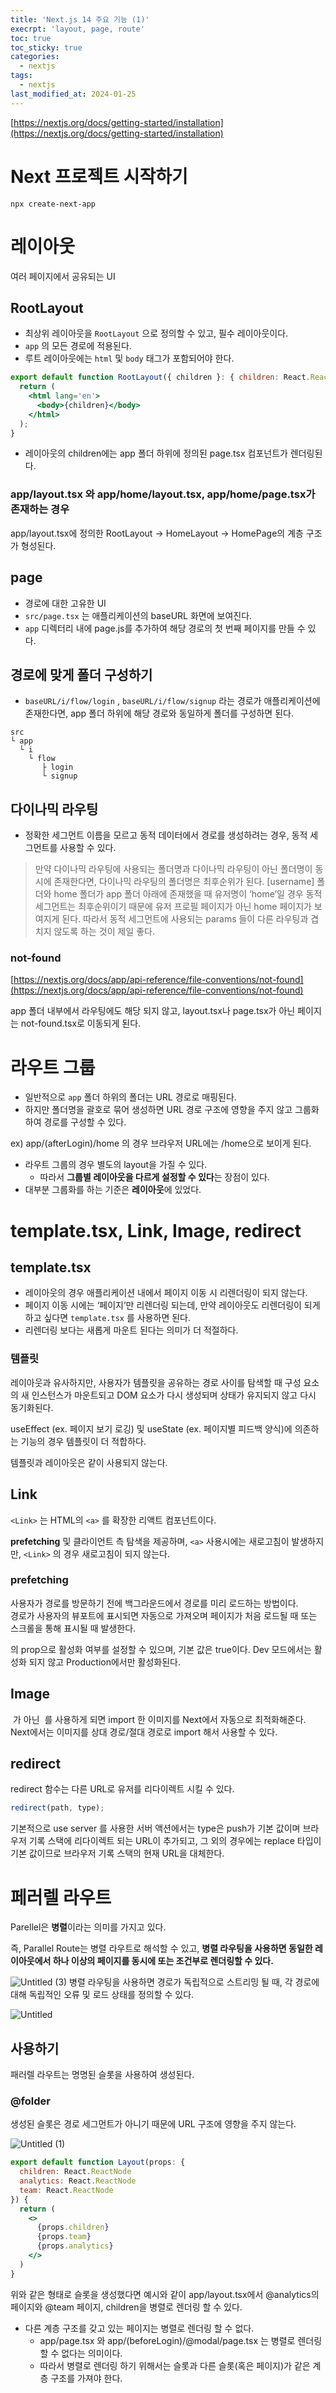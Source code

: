 ```yaml
---
title: 'Next.js 14 주요 기능 (1)'
execrpt: 'layout, page, route'
toc: true
toc_sticky: true
categories:
  - nextjs
tags:
  - nextjs
last_modified_at: 2024-01-25
---
```


[https://nextjs.org/docs/getting-started/installation](https://nextjs.org/docs/getting-started/installation)

# Next 프로젝트 시작하기

```
npx create-next-app
```

# 레이아웃

여러 페이지에서 공유되는 UI

## RootLayout

- 최상위 레이아웃을 `RootLayout` 으로 정의할 수 있고, 필수 레이아웃이다.
- `app` 의 모든 경로에 적용된다.
- 루트 레이아웃에는 `html` 및 `body` 태그가 포함되어야 한다.

```jsx
export default function RootLayout({ children }: { children: React.ReactNode }) {
  return (
    <html lang='en'>
      <body>{children}</body>
    </html>
  );
}
```

- 레이아웃의 children에는 app 폴더 하위에 정의된 page.tsx 컴포넌트가 렌더링된다.

### app/layout.tsx 와 app/home/layout.tsx, app/home/page.tsx가 존재하는 경우

app/layout.tsx에 정의한 RootLayout → HomeLayout → HomePage의 계층 구조가 형성된다.

## page

- 경로에 대한 고유한 UI
- `src/page.tsx` 는 애플리케이션의 baseURL 화면에 보여진다.
- `app` 디렉터리 내에 page.js를 추가하여 해당 경로의 첫 번째 페이지를 만들 수 있다.

## 경로에 맞게 폴더 구성하기

- `baseURL/i/flow/login` , `baseURL/i/flow/signup` 라는 경로가 애플리케이션에 존재한다면, app 폴더 하위에 해당 경로와 동일하게 폴더를 구성하면 된다.

```
src
└ app
  └ i
    └ flow
       ├ login
       └ signup
```

## 다이나믹 라우팅

- 정확한 세그먼트 이름을 모르고 동적 데이터에서 경로를 생성하려는 경우, 동적 세그먼트를 사용할 수 있다.

> 만약 다이나믹 라우팅에 사용되는 폴더명과 다이나믹 라우팅이 아닌 폴더명이 동시에 존재한다면, 다이나믹 라우팅의 폴더명은 최후순위가 된다.
> [username] 폴더와 home 폴더가 app 폴더 아래에 존재했을 때 유저명이 ‘home’일 경우
> 동적 세그먼트는 최후순위이기 때문에 유저 프로필 페이지가 아닌 home 페이지가 보여지게 된다. 따라서 동적 세그먼트에 사용되는 params 들이 다른 라우팅과 겹치지 않도록 하는 것이 제일 좋다.

### not-found

[https://nextjs.org/docs/app/api-reference/file-conventions/not-found](https://nextjs.org/docs/app/api-reference/file-conventions/not-found)

app 폴더 내부에서 라우팅에도 해당 되지 않고, layout.tsx나 page.tsx가 아닌 페이지는 not-found.tsx로 이동되게 된다.

# 라우트 그룹

- 일반적으로 `app` 폴더 하위의 폴더는 URL 경로로 매핑된다.
- 하지만 폴더명을 괄호로 묶어 생성하면 URL 경로 구조에 영향을 주지 않고 그룹화하여 경로를 구성할 수 있다.

ex\) app/(afterLogin)/home 의 경우 브라우저 URL에는 /home으로 보이게 된다.

- 라우트 그룹의 경우 별도의 layout을 가질 수 있다.
  - 따라서 **그룹별 레이아웃을 다르게 설정할 수 있다**는 장점이 있다.
- 대부분 그룹화를 하는 기준은 **레이아웃**에 있었다.

# template.tsx, Link, Image, redirect

## template.tsx

- 레이아웃의 경우 애플리케이션 내에서 페이지 이동 시 리렌더링이 되지 않는다.
- 페이지 이동 시에는 ‘페이지’만 리렌더링 되는데, 만약 레이아웃도 리렌더링이 되게 하고 싶다면 `template.tsx` 를 사용하면 된다.
- 리렌더링 보다는 새롭게 마운트 된다는 의미가 더 적절하다.

### 템플릿

레이아웃과 유사하지만, 사용자가 템플릿을 공유하는 경로 사이를 탐색할 때 구성 요소의 새 인스턴스가 마운트되고 DOM 요소가 다시 생성되며 상태가 유지되지 않고 다시 동기화된다.

useEffect (ex. 페이지 보기 로깅) 및 useState (ex. 페이지별 피드백 양식)에 의존하는 기능의 경우 템플릿이 더 적합하다.

템플릿과 레이아웃은 같이 사용되지 않는다.

## Link

`<Link>` 는 HTML의 `<a>` 를 확장한 리액트 컴포넌트이다.

**prefetching** 및 클라이언트 측 탐색을 제공하며, `<a>` 사용시에는 새로고침이 발생하지만, `<Link>` 의 경우 새로고침이 되지 않는다.

### prefetching

사용자가 경로를 방문하기 전에 백그라운드에서 경로를 미리 로드하는 방법이다.  
경로가 사용자의 뷰포트에 표시되면 자동으로 가져오며 페이지가 처음 로드될 때 또는 스크롤을 통해 표시될 때 발생한다.

<Link> 의 prop으로 활성화 여부를 설정할 수 있으며, 기본 값은 true이다.  
Dev 모드에서는 활성화 되지 않고 Production에서만 활성화된다.

## Image

<img> 가 아닌 <Image> 를 사용하게 되면 import 한 이미지를 Next에서 자동으로 최적화해준다.  
Next에서는 이미지를 상대 경로/절대 경로로 import 해서 사용할 수 있다.

## redirect

redirect 함수는 다른 URL로 유저를 리다이렉트 시킬 수 있다.

```js
redirect(path, type);
```

기본적으로 use server 를 사용한 서버 액션에서는 type은 push가 기본 값이며 브라우저 기록 스택에 리다이렉트 되는 URL이 추가되고, 그 외의 경우에는 replace 타입이 기본 값이므로 브라우저 기록 스택의 현재 URL을 대체한다.

# 페러렐 라우트

Parellel은 **병렬**이라는 의미를 가지고 있다.

즉, Parallel Route는 병렬 라우트로 해석할 수 있고, **병렬 라우팅을 사용하면 동일한 레이아웃에서 하나 이상의 페이지를 동시에 또는 조건부로 렌더링할 수 있다.**

![Untitled (3)](https://github.com/jsdmas/jsdmas.github.io/assets/105098581/f3e5817e-b2b9-4d2f-bd54-6cda2739bcac)
병렬 라우팅을 사용하면 경로가 독립적으로 스트리밍 될 때, 각 경로에 대해 독립적인 오류 및 로드 상태를 정의할 수 있다.

![Untitled](https://github.com/jsdmas/jsdmas.github.io/assets/105098581/a601908d-b6dd-42df-8852-8ae77ea7664f)

## 사용하기

패러렐 라우트는 명명된 슬롯을 사용하여 생성된다.

### @folder

생성된 슬롯은 경로 세그먼트가 아니기 때문에 URL 구조에 영향을 주지 않는다.

![Untitled (1)](https://github.com/jsdmas/jsdmas.github.io/assets/105098581/3f0d45eb-42d7-42d8-bee1-f54ab95a296e)

```jsx
export default function Layout(props: {
  children: React.ReactNode
  analytics: React.ReactNode
  team: React.ReactNode
}) {
  return (
    <>
      {props.children}
      {props.team}
      {props.analytics}
    </>
  )
}
```

위와 같은 형태로 슬롯을 생성했다면 예시와 같이 app/layout.tsx에서 @analytics의 페이지와 @team 페이지, children을 병렬로 렌더링 할 수 있다.

- 다른 계층 구조를 갖고 있는 페이지는 병렬로 렌더링 할 수 없다.
  - app/page.tsx 와 app/(beforeLogin)/@modal/page.tsx 는 병렬로 렌더링 할 수 없다는 의미이다.
  - 따라서 병렬로 렌더링 하기 위해서는 슬롯과 다른 슬롯(혹은 페이지)가 같은 계층 구조를 가져야 한다.
